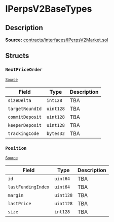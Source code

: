 # IPerpsV2BaseTypes

## Description

**Source:** [contracts/interfaces/IPerpsV2Market.sol](https://github.com/Synthetixio/synthetix/tree/v2.79.0-alpha/contracts/interfaces/IPerpsV2Market.sol)

## Structs

### `NextPriceOrder`

<sub>[Source](https://github.com/Synthetixio/synthetix/tree/v2.79.0-alpha/contracts/interfaces/IPerpsV2Market.sol#L29)</sub>

| Field           | Type      | Description |
| --------------- | --------- | ----------- |
| `sizeDelta`     | `int128`  | TBA         |
| `targetRoundId` | `uint128` | TBA         |
| `commitDeposit` | `uint128` | TBA         |
| `keeperDeposit` | `uint128` | TBA         |
| `trackingCode`  | `bytes32` | TBA         |

### `Position`

<sub>[Source](https://github.com/Synthetixio/synthetix/tree/v2.79.0-alpha/contracts/interfaces/IPerpsV2Market.sol#L20)</sub>

| Field              | Type      | Description |
| ------------------ | --------- | ----------- |
| `id`               | `uint64`  | TBA         |
| `lastFundingIndex` | `uint64`  | TBA         |
| `margin`           | `uint128` | TBA         |
| `lastPrice`        | `uint128` | TBA         |
| `size`             | `int128`  | TBA         |
